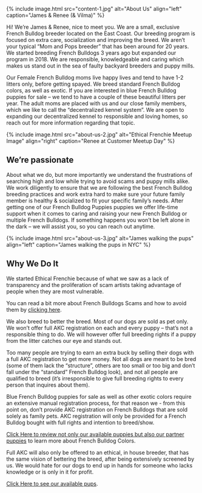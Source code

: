 ---
---

{% include image.html 
	src="content-1.jpg"
  alt="About Us"
  align="left"
  caption="James & Renee (& Vilma)"
%}

Hi! We’re James & Renee, nice to meet you. We are a small, exclusive French Bulldog breeder located on the East Coast. Our breeding program is focused on extra care, socialization and improving the breed. We aren’t your typical “Mom and Pops breeder” that has been around for 20 years.
We started breeding French Bulldogs 3 years ago but expanded our program in 2018. We are responsible, knowledgeable and caring which makes us stand out in the sea of faulty backyard breeders and puppy mills.

Our Female French Bulldog moms live happy lives and tend to have 1-2 litters only, before getting spayed. We breed standard French Bulldog colors, as well as exotic. If you are interested in blue French Bulldog puppies for sale – we tend to have a couple of these beautiful litters per year.
The adult moms are placed with us and our close family members, which we like to call the “decentralized kennel system”. We are open to expanding our decentralized kennel to responsible and loving homes, so reach out for more information regarding that topic.

{% include image.html 
	src="about-us-2.jpg"
  alt="Ethical Frenchie Meetup Image"
  align="right"
  caption="Renee at Customer Meetup Day"
%}

## We’re passionate
About what we do, but more importantly we understand the frustrations of searching high and low while trying to avoid scams and puppy mills alike.
We work diligently to ensure that we are following the best French Bulldog breeding practices and work extra hard to make sure your future family member is healthy & socialized to fit your specific family’s needs.
After getting one of our French Bulldog Puppies puppies we offer life-time support when it comes to caring and raising your new French Bulldog or multiple French Bulldogs. If something happens you won’t be left alone in the dark – we will assist you, so you can reach out anytime.

{% include image.html 
	src="about-us-3.jpg"
  alt="James walking the pups"
  align="left"
  caption="James walking the pups in NYC"
%}

## Why We Do It
We started Ethical Frenchie because of what we saw as a lack of transparency and the proliferation of scam artists taking advantage of people when they are most vulnerable.

You can read a bit more about French Bulldogs Scams and how to avoid them by [clicking here](https://ethicalfrenchie.com/4-signs-of-a-french-bulldog-scam-and-4-ways-you-can-avoid-them-ethical-frenchie/).

We also breed to better the breed. Most of our dogs are sold as pet only. We won’t offer full AKC registration on each and every puppy – that’s not a responsible thing to do. We will however offer full breeding rights if a puppy from the litter catches our eye and stands out.

Too many people are trying to earn an extra buck by selling their dogs with a full AKC registration to get more money. Not all dogs are meant to be bred (some of them lack the “structure”, others are too small or too big and don’t fall under the “standard” French Bulldog look), and not all people are qualified to breed (it’s irresponsible to give full breeding rights to every person that inquires about them).

Blue French Bulldog puppies for sale as well as other exotic colors require an extensive manual registration process, for that reason we - from this point on, don’t provide AKC registration on French Bulldogs that are sold solely as family pets. AKC registration will only be provided for a French Bulldog bought with full rights and intention to breed/show.

[Click Here to review not only our available puppies but also our partner puppies](/puppies "Available Pups") to learn more about French Bulldog Colors.

Full AKC will also only be offered to an ethical, in house breeder, that has the same vision of bettering the breed, after being extensively screened by us. We would hate for our dogs to end up in hands for someone who lacks knowledge or is only in it for profit.

[Click Here to see our available pups](/puppies/ "Available Pups").